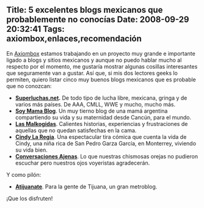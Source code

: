 Title: 5 excelentes blogs mexicanos que probablemente no conocías
Date: 2008-09-29 20:32:41
Tags: axiombox,enlaces,recomendación
---
En <a href="http://axiombox.com">Axiombox</a> estamos trabajando en un proyecto muy grande e importante ligado a blogs y sitios mexicanos y aunque no puedo hablar mucho al respecto por el momento, me gustaría mostrar algunas cosillas interesantes que seguramente van a gustar. Así que, si mis dos lectores geeks lo permiten, quiero listar cinco muy buenos blogs mexicanos que es probable que no conozcan:
<ul>
	<li><strong><a href="http://superluchas.net">Superluchas.net</a>.</strong> De todo tipo de lucha libre, mexicana, gringa y de varios más países. De AAA, CMLL, WWE y mucho, mucho más.</li>
	<li><strong><a href="http://soy-mama.blogspot.com/">Soy Mama Blog</a></strong>. Un muy tierno blog de una mamá argentina compartiendo su vida y su maternidad desde Cancún, para el mundo.</li>
	<li><strong><a href="http://lasmalcogidas.blogspot.com/">Las Malkogidas</a></strong>. Calientes historias, experiencias y frustraciones de aquellas que no quedan satisfechas en la cama.</li>
	<li><strong><a href="http://cindylaregia.com">Cindy La Regia</a></strong>. Una espectacular tira cómica que cuenta la vida de Cindy, una niña rica de San Pedro Garza García, en Monterrey, viviendo su vida bien.</li>
	<li><strong><a href="http://conversacionesajenas.com/">Conversaciones Ajenas</a></strong>. Lo que nuestras chismosas orejas no pudieron escuchar pero nuestros ojos voyeristas agradecerán.</li>
</ul>
Y como pilón:
<ul>
	<li><strong><a href="http://atijuanate.com">Atijuanate</a></strong>. Para la gente de Tijuana, un gran metroblog.</li>
</ul>
¡Que los disfruten!